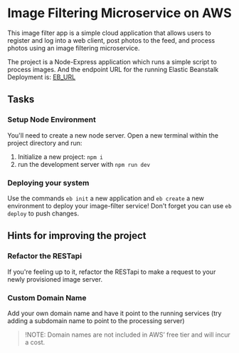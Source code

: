 # Image Filtering Microservice on AWS

This image filter app is a simple cloud application that allows users to register and log into a web client, post photos to the feed, and process photos using an image filtering microservice.

The project is a Node-Express application which runs a simple script to process images. 
And the endpoint URL for the running Elastic Beanstalk Deployment is: [EB_URL](http://image-filtering-microservice-on-aws-dev.us-east-1.elasticbeanstalk.com/filteredimage?)

## Tasks

### Setup Node Environment

You'll need to create a new node server. Open a new terminal within the project directory and run:

1. Initialize a new project: `npm i`
2. run the development server with `npm run dev`

### Deploying your system

Use the commands `eb init` a new application and `eb create` a new environment to deploy your image-filter service! Don't forget you can use `eb deploy` to push changes.

## Hints for improving the project

### Refactor the RESTapi

If you're feeling up to it, refactor the RESTapi to make a request to your newly provisioned image server.

### Custom Domain Name

Add your own domain name and have it point to the running services (try adding a subdomain name to point to the processing server)
> !NOTE: Domain names are not included in AWS’ free tier and will incur a cost.
